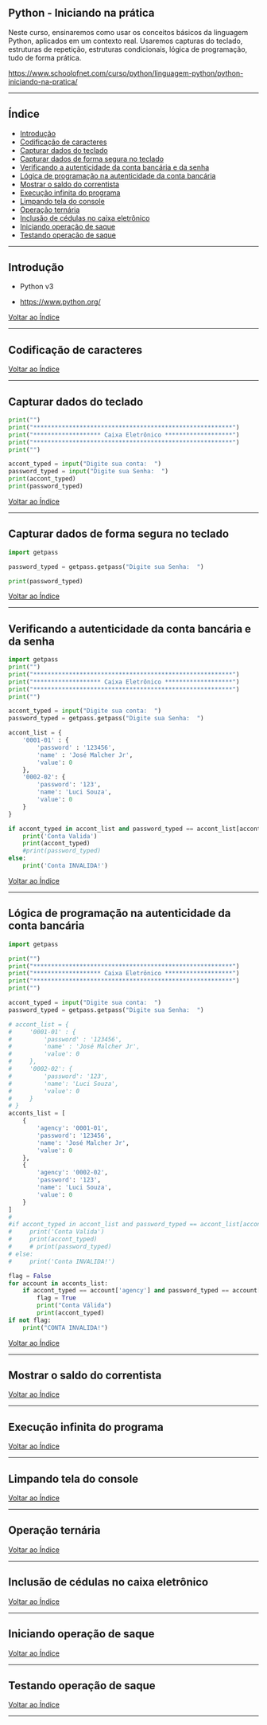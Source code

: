 ## Python - Iniciando na prática

Neste curso, ensinaremos como usar os conceitos básicos da linguagem Python, aplicados em um contexto real. Usaremos capturas do teclado, estruturas de repetição, estruturas condicionais, lógica de programação, tudo de forma prática.

<https://www.schoolofnet.com/curso/python/linguagem-python/python-iniciando-na-pratica/>

---

## <a name="indice">Índice</a>

- [Introdução](#parte1)   
- [Codificação de caracteres](#parte2)   
- [Capturar dados do teclado](#parte3)   
- [Capturar dados de forma segura no teclado](#parte4)   
- [Verificando a autenticidade da conta bancária e da senha](#parte5)   
- [Lógica de programação na autenticidade da conta bancária](#parte6)   
- [Mostrar o saldo do correntista](#parte7)   
- [Execução infinita do programa](#parte8)   
- [Limpando tela do console](#parte9)   
- [Operação ternária](#parte10)   
- [Inclusão de cédulas no caixa eletrônico](#parte11)   
- [Iniciando operação de saque](#parte12)   
- [Testando operação de saque](#parte13)   

---

## <a name="parte1">Introdução</a>

- Python v3

- https://www.python.org/

[Voltar ao Índice](#indice)

---

## <a name="parte2">Codificação de caracteres</a>


[Voltar ao Índice](#indice)

---

## <a name="parte3">Capturar dados do teclado</a>

```python
print("")
print("********************************************************")
print("******************* Caixa Eletrônico *******************")
print("********************************************************")
print("")

accont_typed = input("Digite sua conta:  ")
password_typed = input("Digite sua Senha:  ")
print(accont_typed)
print(password_typed)

```

[Voltar ao Índice](#indice)

---

## <a name="parte4">Capturar dados de forma segura no teclado</a>

```python
import getpass

password_typed = getpass.getpass("Digite sua Senha:  ")

print(password_typed)

```

[Voltar ao Índice](#indice)

---

## <a name="parte5">Verificando a autenticidade da conta bancária e da senha</a>

```python
import getpass
print("")
print("********************************************************")
print("******************* Caixa Eletrônico *******************")
print("********************************************************")
print("")

accont_typed = input("Digite sua conta:  ")
password_typed = getpass.getpass("Digite sua Senha:  ")

accont_list = {
    '0001-01' : {
        'password' : '123456',
        'name' : 'José Malcher Jr',
        'value': 0
    },
    '0002-02': {
        'password': '123',
        'name': 'Luci Souza',
        'value': 0
    }
}

if accont_typed in accont_list and password_typed == accont_list[accont_typed]['password'] :
    print('Conta Valida')
    print(accont_typed)
    #print(password_typed)
else:
    print('Conta INVALIDA!')
```

[Voltar ao Índice](#indice)

---

## <a name="parte6">Lógica de programação na autenticidade da conta bancária</a>

```python
import getpass

print("")
print("********************************************************")
print("******************* Caixa Eletrônico *******************")
print("********************************************************")
print("")

accont_typed = input("Digite sua conta:  ")
password_typed = getpass.getpass("Digite sua Senha:  ")

# accont_list = {
#     '0001-01' : {
#         'password' : '123456',
#         'name' : 'José Malcher Jr',
#         'value': 0
#     },
#     '0002-02': {
#         'password': '123',
#         'name': 'Luci Souza',
#         'value': 0
#     }
# }
acconts_list = [
    {
        'agency': '0001-01',
        'password': '123456',
        'name': 'José Malcher Jr',
        'value': 0
    },
    {
        'agency': '0002-02',
        'password': '123',
        'name': 'Luci Souza',
        'value': 0
    }
]
#
#if accont_typed in accont_list and password_typed == accont_list[accont_typed]['password']:
#     print('Conta Valida')
#     print(accont_typed)
#     # print(password_typed)
# else:
#     print('Conta INVALIDA!')

flag = False
for account in acconts_list:
    if accont_typed == account['agency'] and password_typed == account['password']:
        flag = True
        print("Conta Válida")
        print(accont_typed)
if not flag:
    print("CONTA INVALIDA!")
```

[Voltar ao Índice](#indice)

---

## <a name="parte7">Mostrar o saldo do correntista</a>


[Voltar ao Índice](#indice)

---

## <a name="parte8">Execução infinita do programa</a>


[Voltar ao Índice](#indice)

---

## <a name="parte9">Limpando tela do console</a>


[Voltar ao Índice](#indice)

---

## <a name="parte10">Operação ternária</a>


[Voltar ao Índice](#indice)

---

## <a name="parte11">Inclusão de cédulas no caixa eletrônico</a>


[Voltar ao Índice](#indice)

---

## <a name="parte12">Iniciando operação de saque</a>


[Voltar ao Índice](#indice)

---

## <a name="parte13">Testando operação de saque</a>


[Voltar ao Índice](#indice)

---